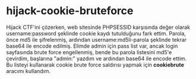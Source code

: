 # hijack-cookie-bruteforce
Hijack CTF'ini çözerken, web sitesinde PHPSESSID karşısında değer olarak username:password şeklinde cookie kaydı tutulduğunu fark ettim. Parola, önce md5 ile şifrelenmiş, ardından username:md5li-parola şeklinde tekrar base64 ile encode edilmiş. Elimde admin için pass list var, ancak login sayfasında brute force engellenmiş, bende bu parola listesini md5'e çevirdim, başlarına "admin:" yazdım ve ardından base64 ile encode ettim. 
Bu listeyi kullanarak cookie brute force saldırısı yapmak için **cookiebrute** aracımı kullandım.
